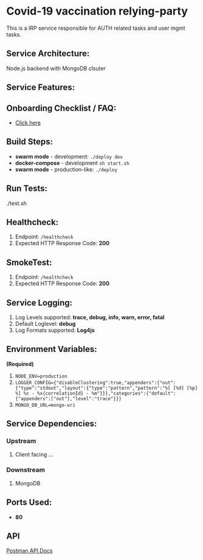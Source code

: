 # Covid-19 vaccination relying-party
This is a IRP service responsible for AUTH related tasks and user mgmt tasks. 

## Service Architecture:
Node.js backend with MongoDB clsuter

## Service Features:

## Onboarding Checklist / FAQ:
*  [Click here](./CheckList.md)

## Build Steps:
* **swarm mode** - development: `./deploy dev`
* **docker-compose** - development `sh start.sh`
* **swarm mode** - production-like: `./deploy`

## Run Tests:
./test.sh

## Healthcheck:

1.  Endpoint: `/healthcheck`
2.  Expected HTTP Response Code: **200**

## SmokeTest:
1.  Endpoint: `/healthcheck`
2.  Expected HTTP Response Code: **200**

## Service Logging:

1.  Log Levels supported: **trace, debug, info, warn, error, fatal**
2.  Default Loglevel: **debug**
3.  Log Formats supported: **Log4js**

## Environment Variables:

**(Required)**

1. `NODE_ENV=production` 
2. `LOGGER_CONFIG={"disableClustering":true,"appenders":{"out":{"type":"stdout","layout":{"type":"pattern","pattern":"%[ [%d] [%p] %] %c - %x{correlationId} - %m"}}},"categories":{"default":{"appenders":["out"],"level":"trace"}}}`
3. `MONGO_DB_URL=mongo-uri`

## Service Dependencies:
### Upstream
1. Client facing ...

### Downstream
1. MongoDB

## Ports Used:
* **80**

## API
[Postman API Docs]()
